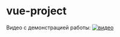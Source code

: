 # vue-project
Видео с демонстрацией работы:
[![видео](http://img.youtube.com/vi/9cB3-RsIvts/0.jpg)](https://youtu.be/9cB3-RsIvts)
